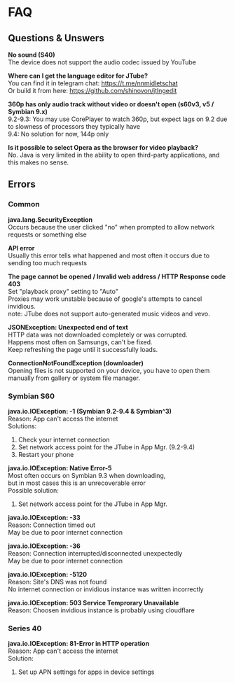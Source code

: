 # FAQ
## Questions & Unswers
<b>No sound (S40)</b><br>
The device does not support the audio codec issued by YouTube

<b>Where can I get the language editor for JTube?</b><br>
You can find it in telegram chat: https://t.me/nnmidletschat<br>
Or build it from here: https://github.com/shinovon/jtlngedit

<b>360p has only audio track without video or doesn't open (s60v3, v5 / Symbian 9.x)</b><br>
9.2-9.3: You may use CorePlayer to watch 360p, but expect lags on 9.2 due to slowness of processors they typically have<br>
9.4: No solution for now, 144p only

<b>Is it possible to select Opera as the browser for video playback?</b><br>
No. Java is very limited in the ability to open third-party applications, and this makes no sense.<br>

## Errors
### Common
<b>java.lang.SecurityException</b><br>
Occurs because the user clicked "no" when prompted to allow network requests or something else<br>

<b>API error</b><br>
Usually this error tells what happened and most often it occurs due to sending too much requests

<b>The page cannot be opened / Invalid web address / HTTP Response code 403</b><br>
Set "playback proxy" setting to "Auto"<br>
Proxies may work unstable because of google's attempts to cancel invidious.<br>
note: JTube does not support auto-generated music videos and vevo.

<b>JSONException: Unexpected end of text</b><br>
HTTP data was not downloaded completely or was corrupted.<br>
Happens most often on Samsungs, can't be fixed.<br>
Keep refreshing the page until it successfully loads.

<b>ConnectionNotFoundException (downloader)</b><br>
Opening files is not supported on your device, you have to open them manually from gallery or system file manager.

### Symbian S60
<b>java.io.IOException: -1 (Symbian 9.2-9.4 & Symbian^3)</b><br>
Reason: App can't access the internet<br>
Solutions:
1. Check your internet connection
2. Set network access point for the JTube in App Mgr. (9.2-9.4)
3. Restart your phone

<b>java.io.IOException: Native Error-5</b><br>
Most often occurs on Symbian 9.3 when downloading,<br>
but in most cases this is an unrecoverable error<br>
Possible solution:
1. Set network access point for the JTube in App Mgr.

<b>java.io.IOException: -33</b><br>
Reason: Connection timed out<br>
May be due to poor internet connection<br>

<b>java.io.IOException: -36</b><br>
Reason: Сonnection interrupted/disconnected unexpectedly<br>
May be due to poor internet connection<br>

<b>java.io.IOException: -5120</b><br>
Reason: Site's DNS was not found<br>
No internet connection or invidious instance was written incorrectly<br>

<b>java.io.IOException: 503 Service Temprorary Unavailable</b><br>
Reason: Choosen invidious instance is probably using cloudflare<br>

### Series 40
<b>java.io.IOException: 81-Error in HTTP operation</b><br>
Reason: App can't access the internet<br>
Solution:
1. Set up APN settings for apps in device settings

